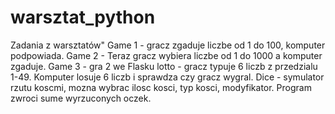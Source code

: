 # warsztat_python

Zadania z warsztatów"
Game 1 - gracz zgaduje liczbe od 1 do 100, komputer podpowiada.
Game 2 - Teraz gracz wybiera liczbe od 1 do 1000 a komputer zgaduje.
Game 3 - gra 2 we Flasku
lotto - gracz typuje 6 liczb z przedzialu 1-49. Komputer losuje 6 liczb i sprawdza czy gracz wygral.
Dice - symulator rzutu koscmi, mozna wybrac ilosc kosci, typ kosci, modyfikator. Program zwroci sume wyrzuconych oczek.

